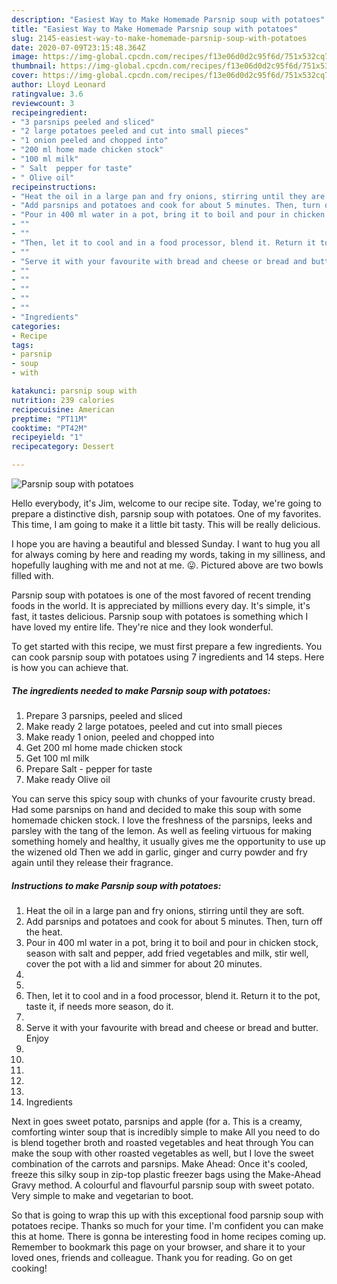 ```yaml
---
description: "Easiest Way to Make Homemade Parsnip soup with potatoes"
title: "Easiest Way to Make Homemade Parsnip soup with potatoes"
slug: 2145-easiest-way-to-make-homemade-parsnip-soup-with-potatoes
date: 2020-07-09T23:15:48.364Z
image: https://img-global.cpcdn.com/recipes/f13e06d0d2c95f6d/751x532cq70/parsnip-soup-with-potatoes-recipe-main-photo.jpg
thumbnail: https://img-global.cpcdn.com/recipes/f13e06d0d2c95f6d/751x532cq70/parsnip-soup-with-potatoes-recipe-main-photo.jpg
cover: https://img-global.cpcdn.com/recipes/f13e06d0d2c95f6d/751x532cq70/parsnip-soup-with-potatoes-recipe-main-photo.jpg
author: Lloyd Leonard
ratingvalue: 3.6
reviewcount: 3
recipeingredient:
- "3 parsnips peeled and sliced"
- "2 large potatoes peeled and cut into small pieces"
- "1 onion peeled and chopped into"
- "200 ml home made chicken stock"
- "100 ml milk"
- " Salt  pepper for taste"
- " Olive oil"
recipeinstructions:
- "Heat the oil in a large pan and fry onions, stirring until they are soft."
- "Add parsnips and potatoes and cook for about 5 minutes. Then, turn off the heat."
- "Pour in 400 ml water in a pot, bring it to boil and pour in chicken stock, season with salt and pepper, add fried vegetables and milk, stir well, cover the pot with a lid and simmer for about 20 minutes."
- ""
- ""
- "Then, let it to cool and in a food processor, blend it. Return it to the pot, taste it, if needs more season, do it."
- ""
- "Serve it with your favourite with bread and cheese or bread and butter. Enjoy"
- ""
- ""
- ""
- ""
- ""
- "Ingredients"
categories:
- Recipe
tags:
- parsnip
- soup
- with

katakunci: parsnip soup with 
nutrition: 239 calories
recipecuisine: American
preptime: "PT11M"
cooktime: "PT42M"
recipeyield: "1"
recipecategory: Dessert

---
```



![Parsnip soup with potatoes](https://img-global.cpcdn.com/recipes/f13e06d0d2c95f6d/751x532cq70/parsnip-soup-with-potatoes-recipe-main-photo.jpg)

Hello everybody, it's Jim, welcome to our recipe site. Today, we're going to prepare a distinctive dish, parsnip soup with potatoes. One of my favorites. This time, I am going to make it a little bit tasty. This will be really delicious.

I hope you are having a beautiful and blessed Sunday. I want to hug you all for always coming by here and reading my words, taking in my silliness, and hopefully laughing with me and not at me. 😛. Pictured above are two bowls filled with.

Parsnip soup with potatoes is one of the most favored of recent trending foods in the world. It is appreciated by millions every day. It's simple, it's fast, it tastes delicious. Parsnip soup with potatoes is something which I have loved my entire life. They're nice and they look wonderful.


To get started with this recipe, we must first prepare a few ingredients. You can cook parsnip soup with potatoes using 7 ingredients and 14 steps. Here is how you can achieve that.

<!--inarticleads1-->

##### The ingredients needed to make Parsnip soup with potatoes:

1. Prepare 3 parsnips, peeled and sliced
1. Make ready 2 large potatoes, peeled and cut into small pieces
1. Make ready 1 onion, peeled and chopped into
1. Get 200 ml home made chicken stock
1. Get 100 ml milk
1. Prepare  Salt - pepper for taste
1. Make ready  Olive oil


You can serve this spicy soup with chunks of your favourite crusty bread. Had some parsnips on hand and decided to make this soup with some homemade chicken stock. I love the freshness of the parsnips, leeks and parsley with the tang of the lemon. As well as feeling virtuous for making something homely and healthy, it usually gives me the opportunity to use up the wizened old Then we add in garlic, ginger and curry powder and fry again until they release their fragrance. 

<!--inarticleads2-->

##### Instructions to make Parsnip soup with potatoes:

1. Heat the oil in a large pan and fry onions, stirring until they are soft.
1. Add parsnips and potatoes and cook for about 5 minutes. Then, turn off the heat.
1. Pour in 400 ml water in a pot, bring it to boil and pour in chicken stock, season with salt and pepper, add fried vegetables and milk, stir well, cover the pot with a lid and simmer for about 20 minutes.
1. 
1. 
1. Then, let it to cool and in a food processor, blend it. Return it to the pot, taste it, if needs more season, do it.
1. 
1. Serve it with your favourite with bread and cheese or bread and butter. Enjoy
1. 
1. 
1. 
1. 
1. 
1. Ingredients


Next in goes sweet potato, parsnips and apple (for a. This is a creamy, comforting winter soup that is incredibly simple to make All you need to do is blend together broth and roasted vegetables and heat through You can make the soup with other roasted vegetables as well, but I love the sweet combination of the carrots and parsnips. Make Ahead: Once it&#39;s cooled, freeze this silky soup in zip-top plastic freezer bags using the Make-Ahead Gravy method. A colourful and flavourful parsnip soup with sweet potato. Very simple to make and vegetarian to boot. 

So that is going to wrap this up with this exceptional food parsnip soup with potatoes recipe. Thanks so much for your time. I'm confident you can make this at home. There is gonna be interesting food in home recipes coming up. Remember to bookmark this page on your browser, and share it to your loved ones, friends and colleague. Thank you for reading. Go on get cooking!
